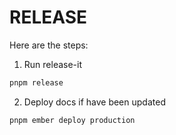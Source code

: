 # RELEASE

Here are the steps:
1. Run release-it
```sh
pnpm release
```
2. Deploy docs if have been updated
```sh
pnpm ember deploy production
```
